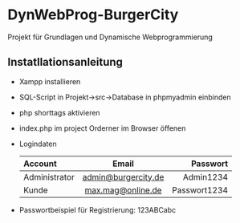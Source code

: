 # DynWebProg-BurgerCity
Projekt für Grundlagen und Dynamische Webprogrammierung

## Instatllationsanleitung
- Xampp installieren
- SQL-Script in Projekt->src->Database in phpmyadmin einbinden
- php shorttags aktivieren
- index.php im project Orderner im Browser öffenen
- Logindaten

    |Account|Email|Passwort|
    | :------------- | :----------: | -----------: |
    | Administrator|admin@burgercity.de|Admin1234|
    |Kunde|max.mag@online.de|Passwort1234|
- Passwortbeispiel für Registrierung: 123ABCabc
